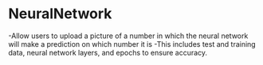 # NeuralNetwork
-Allow users to upload a picture of a number in which the neural network will make a prediction on which number it is  -This includes test and training data, neural network layers, and epochs to ensure accuracy.
